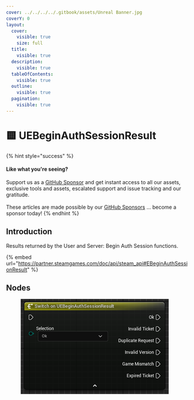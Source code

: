 ```yaml
---
cover: ../../../../.gitbook/assets/Unreal Banner.jpg
coverY: 0
layout:
  cover:
    visible: true
    size: full
  title:
    visible: true
  description:
    visible: true
  tableOfContents:
    visible: true
  outline:
    visible: true
  pagination:
    visible: true
---
```


# 🟨 UEBeginAuthSessionResult

{% hint style="success" %}
#### Like what you're seeing?

Support us as a [GitHub Sponsor](../../../../become-a-sponsor/) and get instant access to all our assets, exclusive tools and assets, escalated support and issue tracking and our gratitude.\
\
These articles are made possible by our [GitHub Sponsors](../../../../become-a-sponsor/) ... become a sponsor today!
{% endhint %}

## Introduction

Results returned by the User and Server: Begin Auth Session functions.

{% embed url="https://partner.steamgames.com/doc/api/steam_api#EBeginAuthSessionResult" %}

## Nodes

<figure><img src="../../../../.gitbook/assets/image (267).png" alt=""><figcaption></figcaption></figure>
